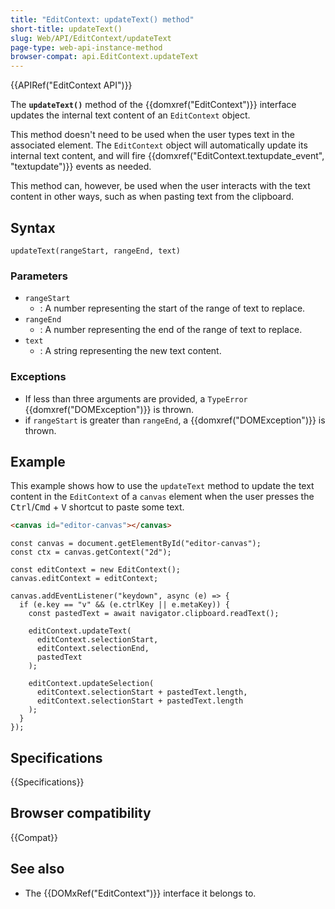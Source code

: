 ```yaml
---
title: "EditContext: updateText() method"
short-title: updateText()
slug: Web/API/EditContext/updateText
page-type: web-api-instance-method
browser-compat: api.EditContext.updateText
---
```


{{APIRef("EditContext API")}}

The **`updateText()`** method of the {{domxref("EditContext")}} interface updates the internal text content of an `EditContext` object.

This method doesn't need to be used when the user types text in the associated element. The `EditContext` object will automatically update its internal text content, and will fire {{domxref("EditContext.textupdate_event", "textupdate")}} events as needed.

This method can, however, be used when the user interacts with the text content in other ways, such as when pasting text from the clipboard.

## Syntax

```js-nolint
updateText(rangeStart, rangeEnd, text)
```

### Parameters

- `rangeStart`
  - : A number representing the start of the range of text to replace.
- `rangeEnd`
  - : A number representing the end of the range of text to replace.
- `text`
  - : A string representing the new text content.

### Exceptions

- If less than three arguments are provided, a `TypeError` {{domxref("DOMException")}} is thrown.
- if `rangeStart` is greater than `rangeEnd`, a {{domxref("DOMException")}} is thrown.

## Example

This example shows how to use the `updateText` method to update the text content in the `EditContext` of a `canvas` element when the user presses the <kbd>Ctrl</kbd>/<kbd>Cmd</kbd> + <kbd>V</kbd> shortcut to paste some text.

```html
<canvas id="editor-canvas"></canvas>
```

```js-nolint
const canvas = document.getElementById("editor-canvas");
const ctx = canvas.getContext("2d");

const editContext = new EditContext();
canvas.editContext = editContext;

canvas.addEventListener("keydown", async (e) => {
  if (e.key == "v" && (e.ctrlKey || e.metaKey)) {
    const pastedText = await navigator.clipboard.readText();

    editContext.updateText(
      editContext.selectionStart,
      editContext.selectionEnd,
      pastedText
    );

    editContext.updateSelection(
      editContext.selectionStart + pastedText.length,
      editContext.selectionStart + pastedText.length
    );
  }
});
```

## Specifications

{{Specifications}}

## Browser compatibility

{{Compat}}

## See also

- The {{DOMxRef("EditContext")}} interface it belongs to.
